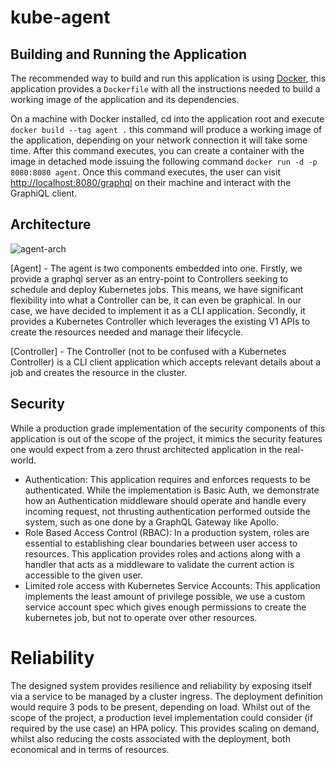 # kube-agent

## Building and Running the Application
The recommended way to build and run this application is using [Docker](https://www.docker.com/), this application
provides a ``Dockerfile`` with all the instructions needed to build a working image of the application and its
dependencies.

On a machine with Docker installed, cd into the application root and execute ``docker build --tag agent .``
this command will produce a working image of the application, depending on your network connection it will
take some time. After this command executes, you can create a container with the image in detached mode
issuing the following command ``docker run -d -p 8080:8080 agent``. Once this command executes, the user can
visit [http://localhost:8080/graphql](http://localhost:8080/graphql) on their machine and interact with the GraphiQL
client.

## Architecture

![agent-arch](https://github.com/user-attachments/assets/588ee7ec-b7ca-443a-a5a4-a7b8b7eef228)


[Agent] - The agent is two components embedded into one. Firstly, we provide a graphql server as an entry-point
to Controllers seeking to schedule and deploy Kubernetes jobs. This means, we have significant
flexibility into what a Controller can be, it can even be graphical. In our case, we have decided to implement 
it as a CLI application. Secondly, it provides a Kubernetes Controller which
leverages the existing V1 APIs to create the resources needed and manage their lifecycle. 

[Controller] - The Controller (not to be confused with a Kubernetes Controller) is a CLI client application
which accepts relevant details about a job and creates the resource in the cluster.

## Security 
While a production grade implementation of the security components of this application is out of the scope of
the project, it mimics the security features one would expect from a zero thrust architected application in the real-world.

* Authentication: This application requires and enforces requests to be authenticated. While the implementation is Basic Auth,
we demonstrate how an Authentication middleware should operate and handle every incoming request, not thrusting authentication
performed outside the system, such as one done by a GraphQL Gateway like Apollo.
* Role Based Access Control (RBAC): In a production system, roles are essential to establishing clear boundaries between 
user access to resources. This application provides roles and actions along with a handler that acts as a middleware to
validate the current action is accessible to the given user.
* Limited role access with Kubernetes Service Accounts: This application implements the least amount of privilege possible,
we use a custom service account spec which gives enough permissions to create the kubernetes job, but not to operate over other resources.

# Reliability
The designed system provides resilience and reliability by exposing itself via a service to be managed by a cluster ingress.
The deployment definition would require 3 pods to be present, depending on load. Whilst out of the scope of the project,
a production level implementation could consider (if required by the use case) an HPA policy. This provides
scaling on demand, whilst also reducing the costs associated with the deployment, both economical and in terms of resources.

